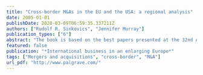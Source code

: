 ```yaml
---
title: "Cross-border M&As in the EU and the USA: a regional analysis"
date: 2005-01-01
publishDate: 2020-03-09T06:59:35.337211Z
authors: ["Rudolf R. Sinkovics", "Jennifer Murray"]
publication_types: ["6"]
abstract: "The book is based on the best papers presented at the 32nd Annual Conference of the UK Chapter of the Academy of International Business. With enlargement of the European Union in June 2004, the year witnessed the incorporation of 10 new member states. This enlargement presents significant economic, political and social challenges, but also provides major opportunities for collaboration between firms, governments and organisations. This book provides unique insights into the likely impact on international business policy and practice, following the dramatic changes to the context of the European marketplace. // Contents  List of Tables, List of Figures, Foreword; J.Clegg, Acknowledgements, Notes on the Contributors, Introduction: International Business in an Enlarging Europe; T.Morrow, S.Loane, J,Bell & C.Wheeler, PART I: INTERNALIZATION ISSUES, Non-sequential Internationalization Processes between Competition and Co-operation: A Tentative Reconciliation of Alternative Approaches; A.Zucchella, High-Tech, High Turbulence, High Performance? The Role of Competitive Environment in the Relationship between Technology Intensity, Customer Orientation and Export Performance; O.Kuivalainen, S.Sundqvis & J.W.Cadogan, PART II: EU ACCESSION, Trick or Treat? The Implications of EU Enlargement for the Location of Clothing Production; J.Newton & R.Strange, An Organizational Ecology-Based Study of Enterprise Development in Lithuania; D.Pollard & M.Jemicz, PART III: ENTRY MODES AND INVESTMENT, An Investigation into Factors Influencing Foreign Market Entry in Eastern Europe; H.Rogers; P.N.Ghauri & H.Langaard, Investing in Politically Unstable Countries: A Real Options Approach; A.Kudina, PART IV: MERGERS AND ACQUISITIONS, The Management of Communication and Interpersonal Relationships in the M&A Context; V.Kusstatscher, Cross-border M&A's in the EU and the US: A Regional Analysis; R.R.Sinkovics & J.Murray, The Role of the HR Function in International Mergers and Acquisitions; E.M.Antila, Culture Clashes and Organizational Identification in Cross-border Acquisitions; A.Zoueva, PART V: INTERNATIONAL HRM, Corporate Governance, Path Dependence and Neo-institutionalism: Business History and Modern Germany; T.Buck & A.Shahrim, The Strategic Development of Subsidiaries and Employment in Host Locations; F.McDonald, H-J.Tüselmann, U.Hope & D.Williams"
featured: false
publication: "*International business in an enlarging Europe*"
tags: ["Mergers and acquisitions", "cross-border", "M&A"]
url_pdf: "http://www.palgrave.com/"
---
```



